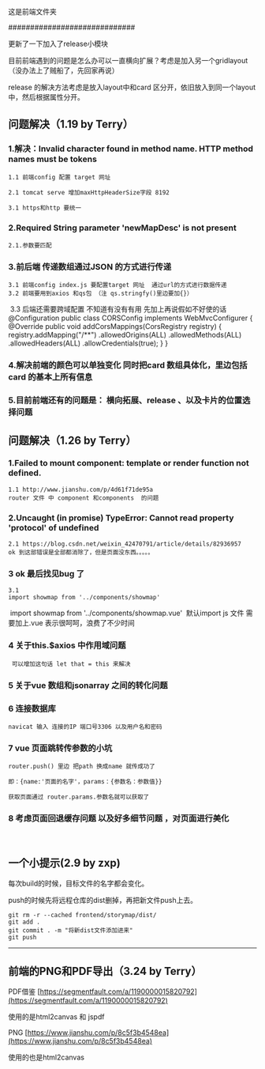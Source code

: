 这是前端文件夹

#############################


更新了一下加入了release小模块


目前前端遇到的问题是怎么办可以一直横向扩展？考虑是加入另一个gridlayout（没办法上了贼船了，先回家再说）


release 的解决方法考虑是放入layout中和card 区分开，依旧放入到同一个layout中，然后根据属性分开。





## 问题解决（1.19 by Terry）

### 1.解决：Invalid character found in method name. HTTP method names must be tokens

	1.1 前端config 配置 target 网址 
	
	2.1 tomcat serve 增加maxHttpHeaderSize字段 8192
	
	3.1 https和http 要统一

### 2.Required String parameter 'newMapDesc' is not present

  	2.1.参数要匹配


### 3.前后端 传递数组通过JSON 的方式进行传递

	3.1 前端config index.js 要配置target 网址  通过url的方式进行数据传递
  	3.2 前端要用到axios 和qs包 （注 qs.stringfy()里边要加{}）
​    3.3 后端还需要跨域配置 不知道有没有有用  先加上再说假如不好使的话
​	
	@Configuration
	public class CORSConfig implements WebMvcConfigurer {
	    @Override
	    public void addCorsMappings(CorsRegistry registry) {
	        registry.addMapping("/**")
	                .allowedOrigins(ALL)
	                .allowedMethods(ALL)
	                .allowedHeaders(ALL)
	                .allowCredentials(true);
	    }
	}
### 4.解决前端的颜色可以单独变化 同时把card 数组具体化，里边包括card 的基本上所有信息

### 5.目前前端还有的问题是： 横向拓展、release 、以及卡片的位置选择问题

## 问题解决（1.26 by Terry）

### 1.Failed to mount component: template or render function not defined.
	1.1 http://www.jianshu.com/p/4d61f71de95a
	router 文件 中 component 和components  的问题

### 2.Uncaught (in promise) TypeError: Cannot read property 'protocol' of undefined
	2.1 https://blog.csdn.net/weixin_42470791/article/details/82936957
	ok 到这部错误是全部都消除了，但是页面没东西。。。。。
### 3 ok 最后找见bug 了 
    3.1
 	import showmap from '../components/showmap'  
​    import showmap from '../components/showmap.vue'
​    默认import js 文件 需要加上.vue 表示很呵呵，浪费了不少时间 
### 4 关于this.$axios 中作用域问题
   	 可以增加这句话 let that = this 来解决
### 5 关于vue 数组和jsonarray 之间的转化问题

### 6 连接数据库
    navicat 输入 连接的IP 端口号3306 以及用户名和密码 
### 7 vue 页面跳转传参数的小坑
    router.push() 里边 把path 换成name 就传成功了 
    
    即：{name:'页面的名字'，params：{参数名：参数值}}
    
    获取页面通过 router.params.参数名就可以获取了 
### 8 考虑页面回退缓存问题 以及好多细节问题 ，对页面进行美化

​      

## 一个小提示(2.9 by zxp)

每次build的时候，目标文件的名字都会变化。

push的时候先将远程仓库的dist删掉，再把新文件push上去。

```
git rm -r --cached frontend/storymap/dist/
git add . 
git commit . -m "将新dist文件添加进来"
git push
```

----
## 前端的PNG和PDF导出（3.24 by Terry）
PDF借鉴
[https://segmentfault.com/a/1190000015820792](https://segmentfault.com/a/1190000015820792)

使用的是html2canvas 和 jspdf

PNG
[https://www.jianshu.com/p/8c5f3b4548ea](https://www.jianshu.com/p/8c5f3b4548ea)

使用的也是html2canvas